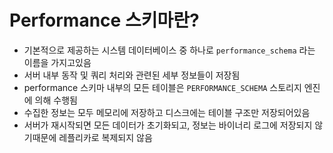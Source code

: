 # Performance 스키마란?

- 기본적으로 제공하는 시스템 데이터베이스 중 하나로 `performance_schema` 라는 이름을 가지고있음
- 서버 내부 동작 및 쿼리 처리와 관련된 세부 정보들이 저장됨
- performance 스키마 내부의 모든 테이블은 `PERFORMANCE_SCHEMA` 스토리지 엔진에 의해 수행됨
- 수집한 정보는 모두 메모리에 저장하고 디스크에는 테이블 구조만 저장되어있음
- 서버가 재시작되면 모든 데이터가 초기화되고, 정보는 바이너리 로그에 저장되지 않기때문에 레플리카로 복제되지 않음
